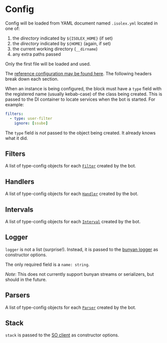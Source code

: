 # Config

Config will be loaded from YAML document named `.isolex.yml` located in one of:

1. the *directory* indicated by `${ISOLEX_HOME}` (if set)
1. the *directory* indicated by `${HOME}` (again, if set)
1. the current working directory (`__dirname`)
1. any extra paths passed

Only the first file will be loaded and used.

The [reference configuration may be found here](./isolex.yml). The following headers break down each section.

When an instance is being configured, the block must have a `type` field with the registered name (usually kebab-case)
of the class being created. This is passed to the DI container to locate services when the bot is started. For example:

```yaml
filters:
  - type: user-filter
    ignore: [ssube]
```

The `type` field is *not* passed to the object being created. It already knows what it did.

## Filters

A list of type-config objects for each [`Filter`](../src/filter/Filter.ts) created by the bot.

## Handlers

A list of type-config objects for each [`Handler`](../src/handler/Handler.ts) created by the bot.

## Intervals

A list of type-config objects for each [`Interval`](../src/interval/Interval.ts) created by the bot.

## Logger

`logger` is not a list (surprise!). Instead, it is passed to the
[bunyan logger](https://github.com/trentm/node-bunyan#constructor-api) as constructor options.

The only required field is a `name: string`.

*Note*: This does not currently support bunyan streams or serializers, but should in the future.

## Parsers

A list of type-config objects for each [`Parser`](../src/parser/Parser.ts) created by the bot.

## Stack

`stack` is passed to the [SO client](https://github.com/xbenjii/so-client/) as constructor options.
